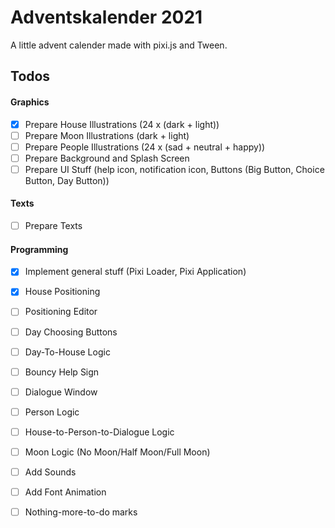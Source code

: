 # Adventskalender 2021

A little advent calender made with pixi.js and Tween.

## Todos

#### Graphics
- [x] Prepare House Illustrations (24 x (dark + light))
- [ ] Prepare Moon Illustrations (dark + light)
- [ ] Prepare People Illustrations (24 x (sad + neutral + happy))
- [ ] Prepare Background and Splash Screen
- [ ] Prepare UI Stuff (help icon, notification icon, Buttons (Big Button, Choice Button, Day Button))

#### Texts
- [ ] Prepare Texts

#### Programming
- [x] Implement general stuff (Pixi Loader, Pixi Application)
- [x] House Positioning
- [ ] Positioning Editor
- [ ] Day Choosing Buttons
- [ ] Day-To-House Logic
- [ ] Bouncy Help Sign
- [ ] Dialogue Window
- [ ] Person Logic
- [ ] House-to-Person-to-Dialogue Logic
- [ ] Moon Logic (No Moon/Half Moon/Full Moon)
- [ ] Add Sounds
- [ ] Add Font Animation
- [ ] Nothing-more-to-do marks


